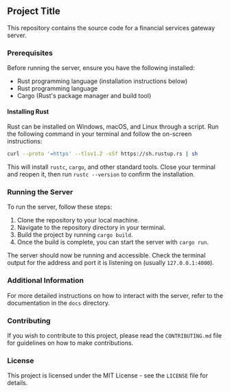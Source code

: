 ## Project Title

This repository contains the source code for a financial services gateway server.

### Prerequisites

Before running the server, ensure you have the following installed:
- Rust programming language (installation instructions below)
- Rust programming language
- Cargo (Rust's package manager and build tool)

#### Installing Rust

Rust can be installed on Windows, macOS, and Linux through a script. Run the following command in your terminal and follow the on-screen instructions:

```sh
curl --proto '=https' --tlsv1.2 -sSf https://sh.rustup.rs | sh
```

This will install `rustc`, `cargo`, and other standard tools. Close your terminal and reopen it, then run `rustc --version` to confirm the installation.

### Running the Server

To run the server, follow these steps:

1. Clone the repository to your local machine.
2. Navigate to the repository directory in your terminal.
3. Build the project by running `cargo build`.
4. Once the build is complete, you can start the server with `cargo run`.

The server should now be running and accessible. Check the terminal output for the address and port it is listening on (usually `127.0.0.1:4000`).

### Additional Information

For more detailed instructions on how to interact with the server, refer to the documentation in the `docs` directory.

### Contributing

If you wish to contribute to this project, please read the `CONTRIBUTING.md` file for guidelines on how to make contributions.

### License

This project is licensed under the MIT License - see the `LICENSE` file for details.

